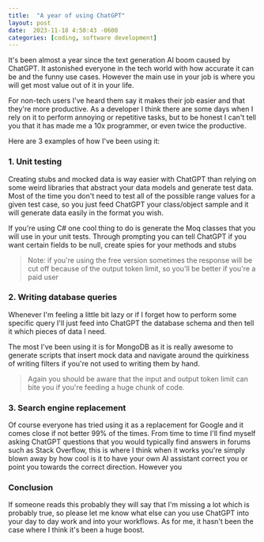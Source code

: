 ```yaml
---
title:  "A year of using ChatGPT"
layout: post
date:  2023-11-18 4:50:43 -0600
categories: [coding, software development]
---
```


It's been almost a year since the text generation AI boom caused by ChatGPT. It astonished everyone in the tech world with how accurate it can be and the funny use cases. However the main use in your job is where you will get most value out of it in your life.

For non-tech users I've heard them say it makes their job easier and that they're more productive. As a developer I think there are some days when I rely on it to perform annoying or repetitive tasks, but to be honest I can't tell you that it has made me a 10x programmer, or even twice the productive.

Here are 3 examples of how I've been using it:

### 1. Unit testing
Creating stubs and mocked data is way easier with ChatGPT than relying on some weird libraries that abstract your data models and generate test data. Most of the time you don't need to test all of the possible range values for a given test case, so you just feed ChatGPT your class/object sample and it will generate data easily in the format you wish.

If you're using C# one cool thing to do is generate the Moq classes that you will use in your unit tests. Through prompting you can tell ChatGPT if you want certain fields to be null, create spies for your methods and stubs

> Note: if you're using the free version sometimes the response will be cut off because of the output token limit, so you'll be better if you're a paid user

### 2. Writing database queries
Whenever I'm feeling a little bit lazy or if I forget how to perform some specific query I'll just feed into ChatGPT the database schema and then tell it which pieces of data I need.

The most I've been using it is for MongoDB as it is really awesome to generate scripts that insert mock data and navigate around the quirkiness of writing filters if you're not used to writing them by hand.

> Again you should be aware that the input and output token limit can bite you if you're feeding a huge chunk of code.

### 3. Search engine replacement
Of course everyone has tried using it as a replacement for Google and it comes close if not better 99% of the times. From time to time I'll find myself asking ChatGPT questions that you would typically find answers in forums such as Stack Overflow, this is where I think when it works you're simply blown away by how cool is it to have your own AI assistant correct you or point you towards the correct direction. However you 

### Conclusion
If someone reads this probably they will say that I'm missing a lot which is probably true, so please let me know what else can you use ChatGPT into your day to day work and into your workflows. As for me, it hasn't been the case where I think it's been a huge boost.


